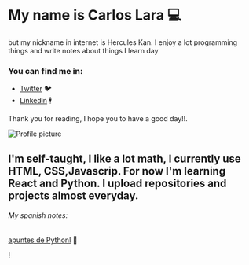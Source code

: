 # My name is Carlos Lara 💻
but my nickname in internet is Hercules Kan. I enjoy a lot programming things and write notes about things I learn  day

### You can find me in:

 * [Twitter](https://twitter.com/Blues_Lara) 🐦
 * [Linkedin](https://www.linkedin.com/in/carlos-lara-gil-947845209/) 🕴️

Thank you for reading, I hope you to have a good day!!.

![Profile picture](https://i.pinimg.com/736x/91/3e/18/913e1875642c605f53fbaead3c2ed450.jpg) 

I'm self-taught, I like a lot math, I currently use HTML, CSS,Javascrip. For now I'm learning React and Python. I upload repositories and projects almost everyday.
----
###### My spanish notes:
[apuntes de Pythonl](https://github.com/herculeskan/apuntes-python) 🐍
 
 !

<!---
herculeskan/herculeskan is a ✨ special ✨ repository because its `README.md` (this file) appears on your GitHub profile.
You can click the Preview link to take a look at your changes.
--->

